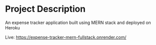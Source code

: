 # Project Description

An expense tracker application built using MERN stack and deployed on Heroku

Live: https://expense-tracker-mern-fullstack.onrender.com/
